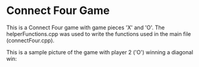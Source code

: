 # Connect Four Game

This is a Connect Four game with game pieces 'X' and 'O'. The helperFunctions.cpp was used to write the functions used in the main file (connectFour.cpp). 

This is a sample picture of the game with player 2 ('O') winning a diagonal win:

